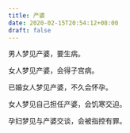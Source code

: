 ```yaml
---
title: 产婆
date: 2020-02-15T20:54:12+08:00
draft: false
---
```


男人梦见产婆，要生病。

女人梦见产婆，会得子宫病。

已婚女人梦见产婆，不久会怀孕。

女人梦见自己担任产婆，会饥寒交迫。

孕妇梦见与产婆交谈，会被指控有罪。